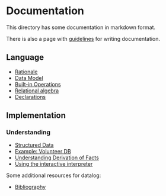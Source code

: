 # Documentation

This directory has some documentation in markdown format.

There is also a page with [guidelines](guidelines.md) for writing
documentation.

## Language

- [Rationale](rationale.md)
- [Data Model](spec_datamodel.md)
- [Built-in Operations](spec_builtin_operations.md)
- [Relational algebra](spec_explain_relational_algebra.md)
- [Declarations](spec_decls.md)

## Implementation

### Understanding

- [Structured Data](structured_data.md)
- [Example: Volunteer DB](example_volunteer_db.md)
- [Understanding Derivation of Facts](explanation_derived_facts.md)
- [Using the interactive interpreter](using_the_interpreter.md)

Some additional resources for datalog:

- [Bibliography](bibliography.md)